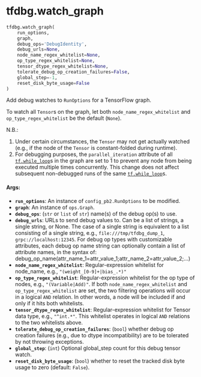 <div itemscope itemtype="http://developers.google.com/ReferenceObject">
<meta itemprop="name" content="tfdbg.watch_graph" />
<meta itemprop="path" content="Stable" />
</div>

# tfdbg.watch_graph

``` python
tfdbg.watch_graph(
    run_options,
    graph,
    debug_ops='DebugIdentity',
    debug_urls=None,
    node_name_regex_whitelist=None,
    op_type_regex_whitelist=None,
    tensor_dtype_regex_whitelist=None,
    tolerate_debug_op_creation_failures=False,
    global_step=-1,
    reset_disk_byte_usage=False
)
```

Add debug watches to `RunOptions` for a TensorFlow graph.

To watch all `Tensor`s on the graph, let both `node_name_regex_whitelist`
and `op_type_regex_whitelist` be the default (`None`).

N.B.:
  1. Under certain circumstances, the `Tensor` may not get actually watched
    (e.g., if the node of the `Tensor` is constant-folded during runtime).
  2. For debugging purposes, the `parallel_iteration` attribute of all
    <a href="../tf/while_loop.md"><code>tf.while_loop</code></a>s in the graph are set to 1 to prevent any node from
    being executed multiple times concurrently. This change does not affect
    subsequent non-debugged runs of the same <a href="../tf/while_loop.md"><code>tf.while_loop</code></a>s.


#### Args:

* <b>`run_options`</b>: An instance of `config_pb2.RunOptions` to be modified.
* <b>`graph`</b>: An instance of `ops.Graph`.
* <b>`debug_ops`</b>: (`str` or `list` of `str`) name(s) of the debug op(s) to use.
* <b>`debug_urls`</b>: URLs to send debug values to. Can be a list of strings,
    a single string, or None. The case of a single string is equivalent to
    a list consisting of a single string, e.g., `file:///tmp/tfdbg_dump_1`,
    `grpc://localhost:12345`.
    For debug op types with customizable attributes, each debug op name string
    can optionally contain a list of attribute names, in the syntax of:
      debug_op_name(attr_name_1=attr_value_1;attr_name_2=attr_value_2;...)
* <b>`node_name_regex_whitelist`</b>: Regular-expression whitelist for node_name,
    e.g., `"(weight_[0-9]+|bias_.*)"`
* <b>`op_type_regex_whitelist`</b>: Regular-expression whitelist for the op type of
    nodes, e.g., `"(Variable|Add)"`.
    If both `node_name_regex_whitelist` and `op_type_regex_whitelist`
    are set, the two filtering operations will occur in a logical `AND`
    relation. In other words, a node will be included if and only if it
    hits both whitelists.
* <b>`tensor_dtype_regex_whitelist`</b>: Regular-expression whitelist for Tensor
    data type, e.g., `"^int.*"`.
    This whitelist operates in logical `AND` relations to the two whitelists
    above.
* <b>`tolerate_debug_op_creation_failures`</b>: (`bool`) whether debug op creation
    failures (e.g., due to dtype incompatibility) are to be tolerated by not
    throwing exceptions.
* <b>`global_step`</b>: (`int`) Optional global_step count for this debug tensor
    watch.
* <b>`reset_disk_byte_usage`</b>: (`bool`) whether to reset the tracked disk byte
    usage to zero (default: `False`).